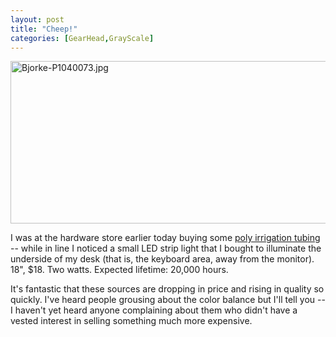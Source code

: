 ```yaml
---
layout: post
title: "Cheep!"
categories: [GearHead,GrayScale]
---
```

<img alt="Bjorke-P1040073.jpg" src="http://www.botzilla.com/blog/pix2009/Bjorke-P1040073.jpg" width="807" height="260" border="0" />

I was at the hardware store earlier today buying some <a href="http://www.youtube.com/watch?v=3RVIrDwrQDc">poly irrigation tubing</a> -- while in line I noticed a small LED strip light that I bought to illuminate the underside of my desk (that is, the keyboard area, away from the monitor).  18", $18. Two watts. Expected lifetime: 20,000 hours.

It's fantastic that these sources are dropping in price and rising in quality so quickly. I've heard people grousing about the color balance but I'll tell you -- I haven't yet heard anyone complaining about them who didn't have a vested interest in selling something much more expensive.


